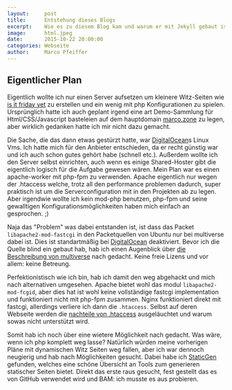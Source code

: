 ```yaml
---
layout:     post
title:      Entstehung dieses Blogs
excerpt:    Wie es zu diesem Blog kam und warum er mit Jekyll gebaut ist.
image:      html.jpeg
date:       2015-10-22 20:00:00
categories: Webseite
author:     Marco Pfeiffer
---
```


## Eigentlicher Plan
Eigentlich wollte ich nur einen Server aufsetzen um kleinere Witz-Seiten wie [is it friday yet] zu erstellen und ein wenig mit php Konfigurationen zu spielen. Ursprünglich hatte ich auch geplant irgend eine art Demo-Sammlung für Html/CSS/Javascript basteleien auf dem hauptdomain [marco.zone] zu legen, aber wirklich gedanken hatte ich mir nicht dazu gemacht.

Die Sache, die das dann etwas gestürzt hatte, war [DigitalOcean]s Linux Vms. Ich hatte mich für den Anbieter entschieden, da er recht günstig war und ich auch schon gutes gehört habe (schnell etc.). Außerdem wollte ich den Server selbst einrichten, auch wenn es einige Shared-Hoster gibt die eigentlich logisch für die Aufgabe gewesen wären. Mein Plan war es einen apache-worker mit php-fpm zu verwenden. Apache eigentlich nur wegen der .htaccess welche, trotz all den performance problemen dadurch, super praktisch ist um die Serverconfiguration mit in den Projekten ab zu legen. Aber irgendwie wollte ich kein mod-php benutzen, php-fpm und seine gewalltigen Konfigurationsmöglichkeiten haben mich einfach an gesprochen. ;)

Naja das "Problem" was dabei entstanden ist, ist dass das Packet `libapache2-mod-fastcgi` in den Packetquellen von Ubuntu nur bei multiverse dabei ist. Dies ist standartmäßig bei [DigitalOcean] deaktiviert. Bevor ich die Quelle blind ein gebaut hab, hab ich einen Augenblick über [die Beschreibung von multiverse] nach gedacht. Keine freie Lizens und vor allem: keine Betreung.

Perfektionistisch wie ich bin, hab ich damit den weg abgehackt und mich nach alternativen umgesehen. Apache bietet wohl das modul `libapache2-mod-fcgid`, aber dies hat ist wohl keine vollständige fastcgi implementation und funktioniert nicht mit php-fpm zusammen. Nginx funktioniert direkt mit fastcgi, allerdings verliere ich dann die `.htaccess`. Selbst auf deren Webseite werden die [nachteile von .htaccess] ausgeläuchtet und warum sowas nicht unterstützt wird.

Somit hab ich noch über eine wietere Möglichkeit nach gedacht. Was wäre, wenn ich php komplett weg lasse? Natürlich würden meine vorherigen Pläne mit dynamischen Witz Seiten weg fallen, aber ich war dennoch neugierig und hab nach Möglichkeiten gesucht. Dabei habe ich [StaticGen] gefunden, welches eine schöne Übersicht an Tools zum generieren statischer Seiten bietet. Direkt das erste raus gesucht, fest gestellt das es von GitHub verwendet wird und BAM: ich musste es aus probieren.

[is it friday yet]: http://isitfridayyet.net/
[marco.zone]: http://marco.zone/
[DigitalOcean]: https://www.digitalocean.com/?refcode=44bae78c77f9
[die Beschreibung von multiverse]: https://wiki.ubuntuusers.de/paketquellen#multiverse
[nachteile von .htaccess]: https://www.nginx.com/resources/wiki/start/topics/examples/likeapache-htaccess/
[StaticGen]: https://www.staticgen.com/